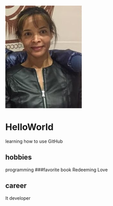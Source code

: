 ![headshot](Sheryl.jpeg)
# HelloWorld
learning how to use GitHub
## hobbies
programming
###favorite book
Redeeming Love
## career
It developer
